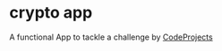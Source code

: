 # crypto app

A functional App to tackle a challenge by [CodeProjects](https://www.codementor.io/projects/cryptocurrency-price-listing-mobile-app-atx32meo88)  